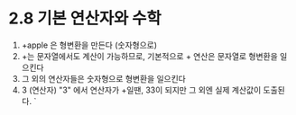 # 2.8 기본 연산자와 수학

1. +apple 은 형변환을 만든다 (숫자형으로)
2. +는 문자열에서도 계산이 가능하므로, 기본적으로 + 연산은 문자열로 형변환을 일으킨다
3. 그 외의 연산자들은 숫자형으로 형변환을 일으킨다
4. 3 (연산자) "3" 에서 연산자가 +일땐, 33이 되지만 그 외엔 실제 계산값이 도출된다.
   `
